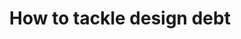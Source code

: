 ---
title: How to tackle design debt
external_url: https://www.invisionapp.com/inside-design/tackle-design-debt/
categories:
- Design
- Elsewhere
---